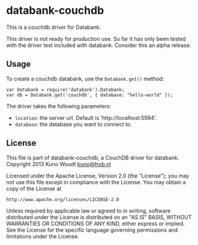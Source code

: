 databank-couchdb
================

This is a couchdb driver for Databank.

This driver is not ready for production use.  So far it has only been
tested with the driver test included with databank.  Consider this an
alpha release.


Usage
-----

To create a couchdb databank, use the `Databank.get()` method:

    var Databank = require('databank').Databank;
    var db = Databank.get('couchdb', { database: "hello-world" });

The driver takes the following parameters:

* `location`: the server url. Default is 'http://localhost:5984'.
* `database`: the database you want to connect to.


License
-------

This file is part of databank-couchdb, a CouchDB driver for databank.
Copyright 2013 Kuno Woudt <kuno@frob.nl>

Licensed under the Apache License, Version 2.0 (the "License"); you
may not use this file except in compliance with the License.  You may
obtain a copy of the License at

    http://www.apache.org/licenses/LICENSE-2.0

Unless required by applicable law or agreed to in writing, software
distributed under the License is distributed on an "AS IS" BASIS,
WITHOUT WARRANTIES OR CONDITIONS OF ANY KIND, either express or
implied.  See the License for the specific language governing
permissions and limitations under the License.


